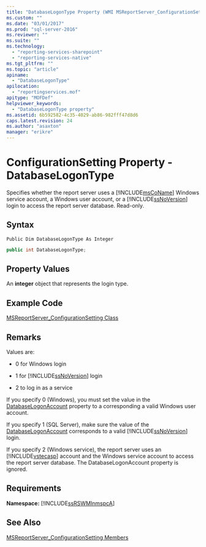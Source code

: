 ```yaml
---
title: "DatabaseLogonType Property (WMI MSReportServer_ConfigurationSetting) | Microsoft Docs"
ms.custom: ""
ms.date: "03/01/2017"
ms.prod: "sql-server-2016"
ms.reviewer: ""
ms.suite: ""
ms.technology: 
  - "reporting-services-sharepoint"
  - "reporting-services-native"
ms.tgt_pltfrm: ""
ms.topic: "article"
apiname: 
  - "DatabaseLogonType"
apilocation: 
  - "reportingservices.mof"
apitype: "MOFDef"
helpviewer_keywords: 
  - "DatabaseLogonType property"
ms.assetid: 6b592582-4c35-4029-ab86-982fff47d8d6
caps.latest.revision: 24
ms.author: "asaxton"
manager: "erikre"
---
```

# ConfigurationSetting Property - DatabaseLogonType
  Specifies whether the report server uses a [!INCLUDE[msCoName](../../a9notintoc/includes/msconame-md.md)] Windows service account, a Windows user account, or a [!INCLUDE[ssNoVersion](../../a9notintoc/includes/ssnoversion-md.md)] login to access the report server database. Read-only.  
  
## Syntax  
  
```vb#  
Public Dim DatabaseLogonType As Integer  
```  
  
```c#  
public int DatabaseLogonType;  
```  
  
## Property Values  
 An **integer** object that represents the login type.  
  
## Example Code  
 [MSReportServer_ConfigurationSetting Class](../../reporting-services/wmi-provider-library-reference/msreportserver-configurationsetting-class.md)  
  
## Remarks  
 Values are:  
  
-   0 for Windows login  
  
-   1 for [!INCLUDE[ssNoVersion](../../a9notintoc/includes/ssnoversion-md.md)] login  
  
-   2 to log in as a service  
  
 If you specify 0 (Windows), you must set the value in the [DatabaseLogonAccount](../../reporting-services/wmi-provider-library-reference/configurationsetting-property-databaselogonaccount.md) property to a corresponding a valid Windows user account.  
  
 If you specify 1 (SQL Server), make sure the value of the [DatabaseLogonAccount](../../reporting-services/wmi-provider-library-reference/configurationsetting-property-databaselogonaccount.md) corresponds to a valid [!INCLUDE[ssNoVersion](../../a9notintoc/includes/ssnoversion-md.md)] login.  
  
 If you specify 2 (Windows service), the report server uses an [!INCLUDE[vstecasp](../../database-engine/configure/windows/includes/vstecasp-md.md)] account and the Windows service account to access the report server database. The DatabaseLogonAccount property is ignored.  
  
## Requirements  
 **Namespace:** [!INCLUDE[ssRSWMInmspcA](../../reporting-services/wmi-provider-library-reference/includes/ssrswminmspca-md.md)]  
  
## See Also  
 [MSReportServer_ConfigurationSetting Members](../../reporting-services/wmi-provider-library-reference/msreportserver-configurationsetting-members.md)  
  
  